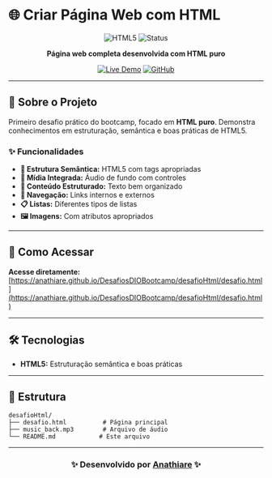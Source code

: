 # 🌐 Criar Página Web com HTML

<div align="center">

![HTML5](https://img.shields.io/badge/HTML5-E34F26?style=for-the-badge&logo=html5&logoColor=white)
![Status](https://img.shields.io/badge/Status-Concluído-green?style=for-the-badge)

**Página web completa desenvolvida com HTML puro**

[![Live Demo](https://img.shields.io/badge/Live%20Demo-View%20Project-blue?style=for-the-badge&logo=github)](https://anathiare.github.io/DesafiosDIOBootcamp/desafioHtml/desafio.html)
[![GitHub](https://img.shields.io/badge/GitHub-Repository-black?style=for-the-badge&logo=github)](https://github.com/anathiare/DesafiosDIOBootcamp/tree/main/desafioHtml)

</div>

---

## 🎯 Sobre o Projeto

Primeiro desafio prático do bootcamp, focado em **HTML puro**. Demonstra conhecimentos em estruturação, semântica e boas práticas de HTML5.

### ✨ Funcionalidades
- **📄 Estrutura Semântica:** HTML5 com tags apropriadas
- **🎵 Mídia Integrada:** Áudio de fundo com controles
- **📝 Conteúdo Estruturado:** Texto bem organizado
- **🔗 Navegação:** Links internos e externos
- **📋 Listas:** Diferentes tipos de listas
- **🖼️ Imagens:** Com atributos apropriados

---

## 🚀 Como Acessar

**Acesse diretamente:** [https://anathiare.github.io/DesafiosDIOBootcamp/desafioHtml/desafio.html](https://anathiare.github.io/DesafiosDIOBootcamp/desafioHtml/desafio.html)

---

## 🛠️ Tecnologias

- **HTML5:** Estruturação semântica e boas práticas

---

## 📁 Estrutura

```
desafioHtml/
├── desafio.html          # Página principal
├── music_back.mp3        # Arquivo de áudio
└── README.md            # Este arquivo
```

---

<div align="center">

### ✨ Desenvolvido por [Anathiare](https://github.com/anathiare) ✨

</div>
